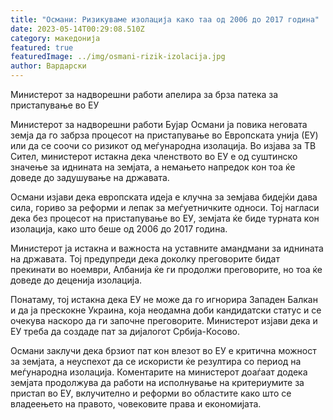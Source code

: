 ```yaml
---
title: "Османи: Ризикуваме изолација како таа од 2006 до 2017 година"
date: 2023-05-14T00:29:08.510Z
category: македонија
featured: true
featuredImage: ../img/osmani-rizik-izolacija.jpg
author: Вардарски
---
```

Министерот за надворешни работи апелира за брза патека за пристапување во ЕУ

Министерот за надворешни работи Бујар Османи ја повика неговата земја да го забрза процесот на пристапување во Европската унија (ЕУ) или да се соочи со ризикот од меѓународна изолација. Во изјава за ТВ Сител, министерот истакна дека членството во ЕУ е од суштинско значење за иднината на земјата, а немањето напредок кон тоа ќе доведе до задушување на државата.

Османи изјави дека европската идеја е клучна за земјава бидејќи дава сила, гориво за реформи и лепак за меѓуетничките односи. Тој нагласи дека без процесот на пристапување во ЕУ, земјата ќе биде турната кон изолација, како што беше од 2006 до 2017 година.

Министерот ја истакна и важноста на уставните амандмани за иднината на државата. Тој предупреди дека доколку преговорите бидат прекинати во ноември, Албанија ќе ги продолжи преговорите, но тоа ќе доведе до деценија изолација.

Понатаму, тој истакна дека ЕУ не може да го игнорира Западен Балкан и да ја прескокне Украина, која неодамна доби кандидатски статус и се очекува наскоро да ги започне преговорите. Министерот изјави дека и ЕУ треба да создаде пат за дијалогот Србија-Косово.

Османи заклучи дека брзиот пат кон влезот во ЕУ е критична можност за земјата, а неуспехот да се искористи ќе резултира со период на меѓународна изолација. Коментарите на министерот доаѓаат додека земјата продолжува да работи на исполнување на критериумите за пристап во ЕУ, вклучително и реформи во областите како што се владеењето на правото, човековите права и економијата.